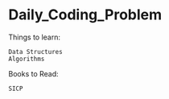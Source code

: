 # Daily_Coding_Problem 


Things to learn:
    
    Data Structures
    Algorithms
    
Books to Read:
    
    SICP 
